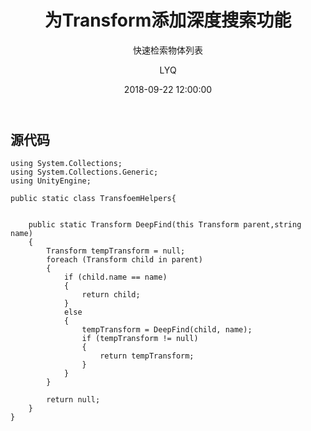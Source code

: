 ﻿---
layout:     post
title:      "为Transform添加深度搜索功能"
subtitle:   "快速检索物体列表"
date:       2018-09-22 12:00:00
author:     "LYQ"
header-img: "img/in-post/graphics-hardware-bg.jpg"
tags:
    - Unity
    - C#
---

## 源代码

````
using System.Collections;
using System.Collections.Generic;
using UnityEngine;

public static class TransfoemHelpers{

	
	public static Transform DeepFind(this Transform parent,string name)
	{
		Transform tempTransform = null;
		foreach (Transform child in parent)
		{
			if (child.name == name)
			{
				return child;
			}
			else
			{
				tempTransform = DeepFind(child, name);
				if (tempTransform != null)
				{
					return tempTransform;
				}
			}
		}

		return null;
	}
}

````